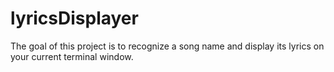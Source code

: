 # lyricsDisplayer
The goal of this project is to recognize a song name and display its lyrics on your current terminal window.
